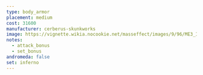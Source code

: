```yaml
---
type: body_armor
placement: medium
cost: 31600
manufacturer: cerberus-skunkworks
image: https://vignette.wikia.nocookie.net/masseffect/images/9/96/ME3_Inferno_Armor.png/revision/latest?cb=20120314170848
notes:
  - attack_bonus
  - set_bonus
andromeda: false
set: inferno
---
```


